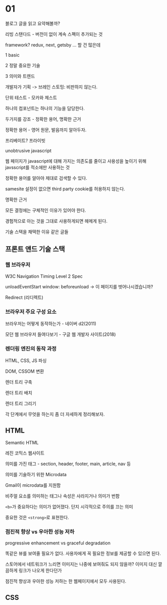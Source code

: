 # 01

블로그 글을 읽고 요약해볼까?

리빙 스탠다드 - 버전이 없이 계속 스펙이 추가되는 것

framework? redux, next, getsby ... 할 건 많은데

1 basic

2 정말 중요한 기술

3 의미와 트렌드

개발자가 기획 -> 브레인 스토밍: 비판하지 않는다.

단위 테스트 - 모카와 제스트

하나의 컴포넌트는 하나의 기능을 담당한다.

두가지를 강조 - 정확한 용어, 명확한 근거

정확한 용어 - 영어 원문, 발음까지 알아두자.

프리베이트? 프라이빗

unobtrusive javascript

웹 페이지가 javascript에 대해 가지는 의존도를 줄이고 사용성을 높이기 위해 javsscript를 적소에만 사용하는 것

정확한 용어를 알아야 제대로 검색할 수 있다.

samesite 설정이 없으면 third party cookie를 허용하지 않는다.

명확한 근거

모든 결정에는 구체적인 이유가 있어야 한다.

경험적으로 아는 것을 그대로 사용하게되면 헤메게 된다.

기술 스택을 채택한 이유 같은 글들

## 프론트 앤드 기술 스택

### 웹 브라우저

W3C Navigation Timing Level 2 Spec

unloadEventStart
window: beforeunload -> 이 페이지를 벗어나시겠습니까?

Redirect (리디렉트)

### 브라우저 주요 구성 요소

브라우저는 어떻게 동작하는가 - 네이버 d2(2011)

모던 웹 브라우저 들여다보기 - 구글 웹 개발자 사이트(2018)

### 렌더링 엔진의 동작 과정

HTML, CSS, JS 파싱

DOM, CSSOM 변환

렌더 트리 구축

렌더 트리 배치

렌더 트리 그리기

각 단계에서 무엇을 하는지 좀 더 자세하게 정리해보자.

## HTML

Semantic HTML

레진 코믹스 웹사이트

의미를 가진 태그 - section, header, footer, main, article, nav 등

의미를 기술하기 위한 Microdata

Gmail이 microdata를 지원함

비주얼 요소를 의미하는 태그나 속성은 사라지거나 의미가 번함

`<b>`가 중요하다는 의미가 없어졌다. 단지 시각적으로 주의를 끄는 의미

중요한 것은 `<strong>`로 표현한다.

### 점진적 향상 vs 우아한 성능 저하

progressive enhancement vs graceful degradation

똑같은 뷰를 보여줄 필요가 없다. 사용자에게 꼭 필요한 정보를 제공할 수 있으면 된다.

스토어에서 네트워크가 느리면 이미지는 나중에 보여줘도 되지 않을까? 이미지 대신 깔끔하게 링크가 나오게 한다던가

점진적 향상과 우아한 성능 저하는 한 웹페이지에서 모두 사용된다.

## CSS
